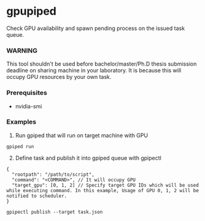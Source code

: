# gpupiped

Check GPU availability and spawn pending process on the issued task queue.

### WARNING

This tool shouldn't be used before bachelor/master/Ph.D thesis submission deadline on sharing machine in your laboratory.
It is because this will occupy GPU resources by your own task.

### Prerequisites

- nvidia-smi

### Examples

1. Run gpiped that will run on target machine with GPU

```
gpiped run
```

2. Define task and publish it into gpiped queue with gpipectl

```
{
  "rootpath": "/path/to/script",
  "command": "<COMMAND>", // It will occupy GPU
  "target_gpu": [0, 1, 2] // Specify target GPU IDs which will be used while executing command. In this example, Usage of GPU 0, 1, 2 will be notified to scheduler.
}
```

```
gpipectl publish --target task.json
```